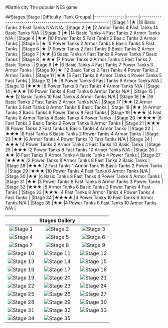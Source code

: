 #Battle city
The popular NES game

##Stages
|Stage			|Difficulty		|Tank Groups|
|---------------|:-----:|:-------------------------------------------------------------:|
|Stage 1		|★		|18 Basic Tanks	2 Fast Tanks	N/A				N/A				|
|Stage 2		|★		|2 Armor Tanks	4 Fast Tanks	14 Basic Tanks	N/A				|
|Stage 3		|★		|14 Basic Tanks	4 Fast Tanks	2 Armor Tanks	N/A				|
|Stage 4		|★★		|10 Power Tanks	5 Fast Tanks	2 Basic Tanks	3 Armor Tanks	|
|Stage 5		|★		|5 Power Tanks	2 Armor Tanks	8 Basic Tanks	5 Fast Tanks	|
|Stage 6		|★		|7 Power Tanks	2 Fast Tanks	9 Basic Tanks	2 Armor Tanks	|
|Stage 7		|★★		|3 Basic Tanks	4 Fast Tanks	6 Power Tanks	7 Basic Tanks	|
|Stage 8		|★★★	|7 Power Tanks	2 Armor Tanks	4 Fast Tanks	7 Basic Tanks	|
|Stage 9		|★		|6 Basic Tanks	4 Fast Tanks	7 Power Tanks	3 Armor Tanks	|
|Stage 10		|★		|12 Basic Tanks	2 Fast Tanks	4 Power Tanks	2 Armor Tanks	|
|Stage 11		|★★		|5 Fast Tanks	6 Armor Tanks	4 Power Tanks	5 Fast Tanks	|
|Stage 12		|★		|8 Power Tanks	6 Fast Tanks	6 Armor Tanks	N/A				|
|Stage 13		|★★★	|8 Power Tanks	8 Fast Tanks	4 Armor Tanks	N/A				|
|Stage 14		|★★★	|10 Power Tanks	4 Fast Tanks	6 Armor Tanks	N/A				|
|Stage 15		|★★		|2 Basic Tanks	10 Fast Tanks	8 Armor Tanks	N/A				|
|Stage 16		|★		|16 Basic Tanks	2 Fast Tanks	2 Armor Tanks	N/A				|
|Stage 17		|★★		|2 Armor Tanks	2 Fast Tanks	8 Armor Tanks	8 Basic Tanks	|
|Stage 18		|★★		|4 Armor Tanks	2 Basic Tanks	6 Power Tanks	8 Fast Tanks	|
|Stage 19		|★★★	|4 Fast Tanks	8 Armor Tanks	4 Basic Tanks	4 Power Tanks	|
|Stage 20		|★★★★	|8 Fast Tanks	2 Basic Tanks	2 Power Tanks	8 Armor Tanks	|
|Stage 21		|★★★	|8 Power Tanks	2 Fast Tanks	6 Basic Tanks	4 Armor Tanks	|
|Stage 22		|★★★	|8 Fast Tanks	6 Basic Tanks	2 Power Tanks	4 Armor Tanks	|
|Stage 23		|★★		|6 Armor Tanks	4 Power Tanks	10 Fast Tanks	N/A				|
|Stage 24		|★★★	|4 Power Tanks	2 Armor Tanks	4 Fast Tanks	10 Basic Tanks	|
|Stage 25		|★★★	|2 Power Tanks	8 Fast Tanks	10 Armor Tanks	N/A				|
|Stage 26		|★★		|6 Fast Tanks	6 Armor Tanks	4 Basic Tanks	4 Power Tanks	|
|Stage 27		|★★★★	|2 Power Tanks	8 Armor Tanks	8 Fast Tanks	2 Basic Tanks	|
|Stage 28		|★★★	|2 Fast Tanks	1 Armor Tank	15 Basic Tanks	2 Power Tanks	|
|Stage 29		|★★★	|10 Power Tanks	4 Fast Tanks	6 Armor Tanks	N/A				|
|Stage 30		|★★		|4 Basic Tanks	8 Fast Tanks	4 Power Tanks	4 Armor Tanks	|
|Stage 31		|★★		|3 Power Tanks	8 Fast Tanks	6 Armor Tanks	3 Power Tanks	|
|Stage 32		|★★★	|8 Armor Tanks	6 Basic Tanks	2 Power Tanks	4 Fast Tanks	|
|Stage 33		|★★★	|4 Fast Tanks	8 Armor Tanks	4 Power Tanks	4 Fast Tanks	|
|Stage 34		|★★★★	|4 Power Tanks	10 Fast Tanks	6 Armor Tanks	N/A				|
|Stage 35		|★★		|4 Power Tanks	6 Fast Tanks	10 Armor Tanks	N/A				|

||Stages Gallery||
|:---:|:---:|:---:|
|![Stage 1](https://raw.github.com/wildalmighty/BattleCityJs/master/img/stages_thumbs/Battle_City_Stage01.png "Stage 1")|![Stage 2](https://raw.github.com/wildalmighty/BattleCityJs/master/img/stages_thumbs/Battle_City_Stage02.png "Stage 2")|![Stage 3](https://raw.github.com/wildalmighty/BattleCityJs/master/img/stages_thumbs/Battle_City_Stage03.png "Stage 3")|
|![Stage 4](https://raw.github.com/wildalmighty/BattleCityJs/master/img/stages_thumbs/Battle_City_Stage04.png "Stage 4")|![Stage 5](https://raw.github.com/wildalmighty/BattleCityJs/master/img/stages_thumbs/Battle_City_Stage05.png "Stage 5")|![Stage 6](https://raw.github.com/wildalmighty/BattleCityJs/master/img/stages_thumbs/Battle_City_Stage06.png "Stage 6")|
|![Stage 7](https://raw.github.com/wildalmighty/BattleCityJs/master/img/stages_thumbs/Battle_City_Stage07.png "Stage 7")|![Stage 8](https://raw.github.com/wildalmighty/BattleCityJs/master/img/stages_thumbs/Battle_City_Stage08.png "Stage 8")|![Stage 9](https://raw.github.com/wildalmighty/BattleCityJs/master/img/stages_thumbs/Battle_City_Stage09.png "Stage 9")|
|![Stage 10](https://raw.github.com/wildalmighty/BattleCityJs/master/img/stages_thumbs/Battle_City_Stage10.png "Stage 10")|![Stage 11](https://raw.github.com/wildalmighty/BattleCityJs/master/img/stages_thumbs/Battle_City_Stage11.png "Stage 11")|![Stage 12](https://raw.github.com/wildalmighty/BattleCityJs/master/img/stages_thumbs/Battle_City_Stage12.png "Stage 12")|
|![Stage 13](https://raw.github.com/wildalmighty/BattleCityJs/master/img/stages_thumbs/Battle_City_Stage13.png "Stage 13")|![Stage 14](https://raw.github.com/wildalmighty/BattleCityJs/master/img/stages_thumbs/Battle_City_Stage14.png "Stage 14")|![Stage 15](https://raw.github.com/wildalmighty/BattleCityJs/master/img/stages_thumbs/Battle_City_Stage15.png "Stage 15")|
|![Stage 16](https://raw.github.com/wildalmighty/BattleCityJs/master/img/stages_thumbs/Battle_City_Stage16.png "Stage 16")|![Stage 17](https://raw.github.com/wildalmighty/BattleCityJs/master/img/stages_thumbs/Battle_City_Stage17.png "Stage 17")|![Stage 18](https://raw.github.com/wildalmighty/BattleCityJs/master/img/stages_thumbs/Battle_City_Stage18.png "Stage 18")|
|![Stage 19](https://raw.github.com/wildalmighty/BattleCityJs/master/img/stages_thumbs/Battle_City_Stage19.png "Stage 19")|![Stage 20](https://raw.github.com/wildalmighty/BattleCityJs/master/img/stages_thumbs/Battle_City_Stage20.png "Stage 20")|![Stage 21](https://raw.github.com/wildalmighty/BattleCityJs/master/img/stages_thumbs/Battle_City_Stage21.png "Stage 21")|
|![Stage 22](https://raw.github.com/wildalmighty/BattleCityJs/master/img/stages_thumbs/Battle_City_Stage22.png "Stage 22")|![Stage 23](https://raw.github.com/wildalmighty/BattleCityJs/master/img/stages_thumbs/Battle_City_Stage23.png "Stage 23")|![Stage 24](https://raw.github.com/wildalmighty/BattleCityJs/master/img/stages_thumbs/Battle_City_Stage24.png "Stage 24")|
|![Stage 25](https://raw.github.com/wildalmighty/BattleCityJs/master/img/stages_thumbs/Battle_City_Stage25.png "Stage 25")|![Stage 26](https://raw.github.com/wildalmighty/BattleCityJs/master/img/stages_thumbs/Battle_City_Stage26.png "Stage 26")|![Stage 27](https://raw.github.com/wildalmighty/BattleCityJs/master/img/stages_thumbs/Battle_City_Stage27.png "Stage 27")|
|![Stage 28](https://raw.github.com/wildalmighty/BattleCityJs/master/img/stages_thumbs/Battle_City_Stage28.png "Stage 28")|![Stage 29](https://raw.github.com/wildalmighty/BattleCityJs/master/img/stages_thumbs/Battle_City_Stage29.png "Stage 29")|![Stage 30](https://raw.github.com/wildalmighty/BattleCityJs/master/img/stages_thumbs/Battle_City_Stage30.png "Stage 30")|
|![Stage 31](https://raw.github.com/wildalmighty/BattleCityJs/master/img/stages_thumbs/Battle_City_Stage31.png "Stage 31")|![Stage 32](https://raw.github.com/wildalmighty/BattleCityJs/master/img/stages_thumbs/Battle_City_Stage32.png "Stage 32")|![Stage 33](https://raw.github.com/wildalmighty/BattleCityJs/master/img/stages_thumbs/Battle_City_Stage33.png "Stage 33")|
|![Stage 34](https://raw.github.com/wildalmighty/BattleCityJs/master/img/stages_thumbs/Battle_City_Stage34.png "Stage 34")|![Stage 35](https://raw.github.com/wildalmighty/BattleCityJs/master/img/stages_thumbs/Battle_City_Stage35.png "Stage 35")||